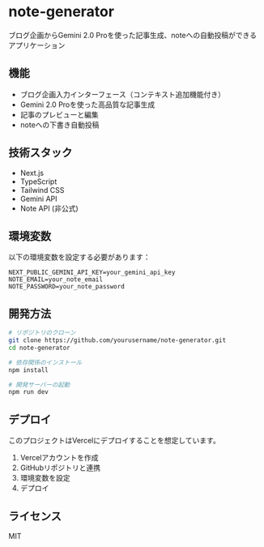 # note-generator

ブログ企画からGemini 2.0 Proを使った記事生成、noteへの自動投稿ができるアプリケーション

## 機能

- ブログ企画入力インターフェース（コンテキスト追加機能付き）
- Gemini 2.0 Proを使った高品質な記事生成
- 記事のプレビューと編集
- noteへの下書き自動投稿

## 技術スタック

- Next.js
- TypeScript
- Tailwind CSS
- Gemini API
- Note API (非公式)

## 環境変数

以下の環境変数を設定する必要があります：

```
NEXT_PUBLIC_GEMINI_API_KEY=your_gemini_api_key
NOTE_EMAIL=your_note_email
NOTE_PASSWORD=your_note_password
```

## 開発方法

```bash
# リポジトリのクローン
git clone https://github.com/yourusername/note-generator.git
cd note-generator

# 依存関係のインストール
npm install

# 開発サーバーの起動
npm run dev
```

## デプロイ

このプロジェクトはVercelにデプロイすることを想定しています。

1. Vercelアカウントを作成
2. GitHubリポジトリと連携
3. 環境変数を設定
4. デプロイ

## ライセンス

MIT
